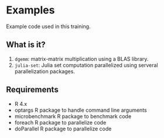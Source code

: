 # Examples

Example code used in this training.


## What is it?

1. `dgemm`: matrix-matrix multiplication using a BLAS library.
1. `julia-set`: Julia set computation parallelized using serveral
   parallelization packages.    


## Requirements

* R 4.x
* optargs R package to handle command line arguments
* microbenchmark R package to benchmark code
* foreach R package to parallelize code
* doParallel R package to parallelize code
